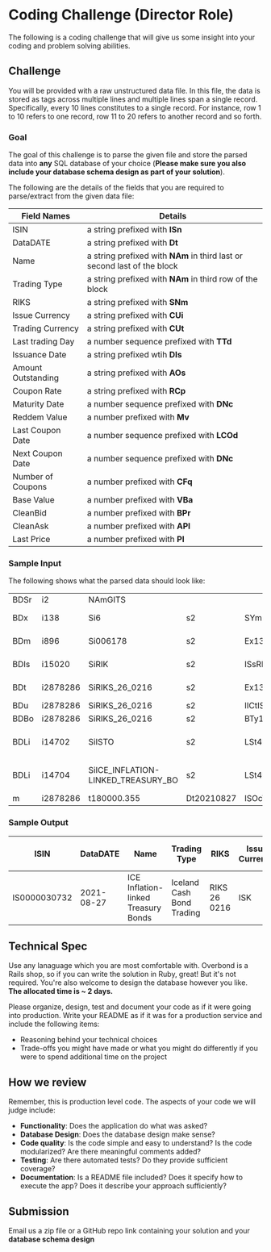 # Coding Challenge (Director Role)
The following is a coding challenge that will give us some insight into your coding and problem solving abilities.

## Challenge
You will be provided with a raw unstructured data file. In this file, the data is stored as tags across multiple lines and multiple lines span a single record. Specifically, every 10 lines constitutes to a single record. For instance, row 1 to 10 refers to one record, row 11 to 20 refers to another record and so forth.

### Goal
The goal of this challenge is to parse the given file and store the parsed data into **any** SQL database of your choice (**Please make sure you also include your database schema design as part of your solution**).

The following are the details of the fields that you are required to parse/extract from the given data file:

| Field Names | Details |
| ----------- | ------- |
| ISIN | a string prefixed with **ISn** |
| DataDATE | a string prefixed with **Dt** |
| Name | a string prefixed with **NAm** in third last or second last of the block | 
| Trading Type | a string prefixed with **NAm** in third row of the block |
| RIKS | a string prefixed with **SNm** | 
| Issue Currency | a string prefixed with **CUi** | 
| Trading Currency | a string prefixed with **CUt** |
| Last trading Day | a number sequence prefixed with **TTd** |
| Issuance Date | a string prefixed wtih **DIs** |
| Amount Outstanding | a string prefixed with **AOs** |
| Coupon Rate | a string prefixed with **RCp** |
| Maturity Date | a number sequence prefixed with **DNc** |
| Reddem Value | a number prefixed with **Mv** |
| Last Coupon Date | a number sequence prefixed with **LCOd** |
| Next Coupon Date | a number sequence prefixed with **DNc** |
| Number of Coupons | a number prefixed with **CFq** |
| Base Value | a number prefixed with **VBa** | 
| CleanBid | a number prefixed with **BPr** | 
| CleanAsk | a number prefixed with **APl** |
| Last Price | a number prefixed with **Pl** |

### Sample Input
The following shows what the parsed data should look like:

| | | | | | | | | | | | | | | | | | | | | | | | | | | | | | | | | | | | | | | | | | | | | | | | | | |
|---|---|---|---|---|---|---|---|---|---|---|---|---|---|---|---|---|---|---|---|---|---|---|---|---|---|---|---|---|---|---|---|---|---|---|---|---|---|---|---|---|---|---|---|---|---|---|---|---|---|
| BDSr | i2 | NAmGITS |
| BDx | i138 | Si6 | s2 | SYmIS | NAmNasdaq Iceland hf. | CNyIS | MIcXICE |
| BDm | i896 | Si006178 | s2 | Ex138 | NAmIceland Cash Bond Trading | SYmICECB | TOTa+0000 | LDa20190406 | MIcXICE |
| BDIs | i15020 | SiRIK | s2 | ISsRIK | NAmRíkissjóður Íslands | CNyIS | MLEi254900IPCJWRC6XAJN15 |
| BDt | i2878286 | SiRIKS_26_0216 | s2 | Ex138 | Mk896 | INiRIK013ICECBCSH | SYmRIKS 26 0216 | NAmRíkissjóður 26 0216 | SNmRIKS 26 0216 | ISnIS0000030732 | ISi15020 | ISsRIK | CUiISK | CUtISK | PRt3 | VOd2 | LDa20181129 | Cf1 | TTd20260216 | CFcDBFTFR | IEtBullet loan | NMv1 | ITSz347 | NDp4 | NDc3 | MPmN | MPaN | NDTp4 | NDTc3 | CLId21232 | CNyIS | ITStN | SSc2 | STy4 | AUmY | TRaY | INrY | PTaN | PTb2 | OXCl0 | RLoY | IaN | FxN | IqN | TUsN | MSc449 | LSz1 |
| BDu | i2878286 | SiRIKS_26_0216 | s2 | IICtISIN | "FISnENDURLAN/1\ | 5 TB 20260216" | MIFrBOND | MCTyOTHR | MLIqN | MTcN | MLPr100000000 | MLPo0 | MSPo0 | MJCjN | MQu10000 | MBTyEUSB | MBPs0 | MCStN |
| BDBo | i2878286 | SiRIKS_26_0216 | s2 | BTy1 | DIs20180216 | AOs37879700000 | DMa20260216 | RCp1.5 | DNc20220216 | DCm5 | Mv100 | HaN | RDd0 | RDt1 | NRd2 | CPFrN | LCOd20260216 | Fv1 | CFq1 | Cc8 | RIxCPI_IS | FCd20190216 | VBa446.98571 | Vm1 | MDo255 | SSDaN | FIt3 | DAd20180216 |
| BDLi | i14702 | SiISTO | s2 | LSt433 | SYmISTO | NAmICE Inflation-linked Treasury Bonds | LCyISK | TCeY |
| BDLi | i14704 | SiICE_INFLATION-LINKED_TREASURY_BO | s2 | LSt434 | PAi14702 | NAmICE Inflation-linked Treasury Bonds | LCyISK | TCeN |
| m | i2878286 | t180000.355 | Dt20210827 | ISOcY | ISOtY | d0.035 | BPr106.45 | APl106.67 | Pl106.56 | Ph106.56 | LOp106.56 | Pd0.005 | q1 | o60000000 | Rq60000000 | HPm107.37 | HPMd20210803 | LPm106.4 | LPMd20210819 | HPy109.175 | HPYd20210429 | LPy106.4 | LPYd20210819 | LTd20210827 | LPd20210827 |

### Sample Output
| ISIN | DataDATE | Name | Trading Type | RIKS | Issue Currency | Trading Currency | Last trading Day | Issuance Date | Amount Outstanding | Coupon Rate | Maturity Date | Reddem Value | Last Coupon Date | Next Coupon Date | Number of Coupons | Base Value | CleanBid | CleanAsk | Last Price |
|---|---|---|---|---|---|---|---|---|---|---|---|---|---|---|---|---|---|---|---|
IS0000030732 | 2021-08-27 | ICE Inflation-linked Treasury Bonds | Iceland Cash Bond Trading | RIKS 26 0216 | ISK | ISK | 2026-02-16 | 2018-02-16 | 37879700000 | 1.5 | 2022-02-16 | 100 | 2026-02-16 | 2022-02-16 | 1 | 446.98571 | 106.45 | 106.67 | 106.56 |

## Technical Spec
Use any lanaguage which you are most comfortable with.
Overbond is a Rails shop, so if you can write the solution in Ruby, great! But it's not required. You're also welcome to design the database however you like. **The allocated time is ~ 2 days.**

Please organize, design, test and document your code as if it were going into production. Write your README as if it was for a production service and include the following items:

* Reasoning behind your technical choices
* Trade-offs you might have made or what you might do differently if you were to spend additional time on the project

## How we review
Remember, this is production level code. The aspects of your code we will judge include:

* **Functionality**: Does the application do what was asked?
* **Database Design**: Does the database design make sense?
* **Code quality**: Is the code simple and easy to understand? Is the code modularized? Are there meaningful comments added?
* **Testing**: Are there automated tests? Do they provide sufficient coverage?
* **Documentation**: Is a README file included? Does it specify how to execute the app? Does it describe your approach sufficiently?

## Submission
Email us a zip file or a GitHub repo link containing your solution and your **database schema design**